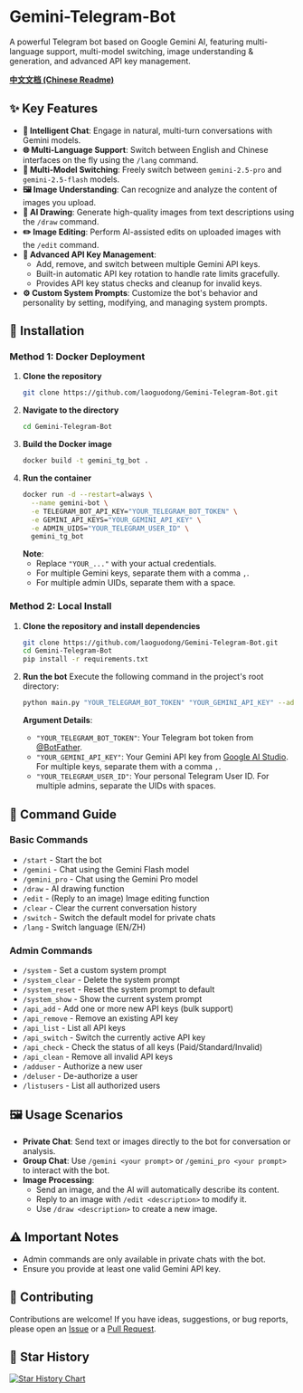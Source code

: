 # Gemini-Telegram-Bot

A powerful Telegram bot based on Google Gemini AI, featuring multi-language support, multi-model switching, image understanding & generation, and advanced API key management.

[**中文文档 (Chinese Readme)**](README.md)

## ✨ Key Features

-   **🤖 Intelligent Chat**: Engage in natural, multi-turn conversations with Gemini models.
-   **🌐 Multi-Language Support**: Switch between English and Chinese interfaces on the fly using the `/lang` command.
-   **🔄 Multi-Model Switching**: Freely switch between `gemini-2.5-pro` and `gemini-2.5-flash` models.
-   **🖼️ Image Understanding**: Can recognize and analyze the content of images you upload.
-   **🎨 AI Drawing**: Generate high-quality images from text descriptions using the `/draw` command.
-   **✏️ Image Editing**: Perform AI-assisted edits on uploaded images with the `/edit` command.
-   **🔑 Advanced API Key Management**:
    -   Add, remove, and switch between multiple Gemini API keys.
    -   Built-in automatic API key rotation to handle rate limits gracefully.
    -   Provides API key status checks and cleanup for invalid keys.
-   **⚙️ Custom System Prompts**: Customize the bot's behavior and personality by setting, modifying, and managing system prompts.

## 🚀 Installation

### Method 1: Docker Deployment

1.  **Clone the repository**
    ```bash
    git clone https://github.com/laoguodong/Gemini-Telegram-Bot.git
    ```
2.  **Navigate to the directory**
    ```bash
    cd Gemini-Telegram-Bot
    ```
3.  **Build the Docker image**
    ```bash
    docker build -t gemini_tg_bot .
    ```
4.  **Run the container**
    ```bash
    docker run -d --restart=always \
      --name gemini-bot \
      -e TELEGRAM_BOT_API_KEY="YOUR_TELEGRAM_BOT_TOKEN" \
      -e GEMINI_API_KEYS="YOUR_GEMINI_API_KEY" \
      -e ADMIN_UIDS="YOUR_TELEGRAM_USER_ID" \
      gemini_tg_bot
    ```
    **Note**:
    -   Replace `"YOUR_..."` with your actual credentials.
    -   For multiple Gemini keys, separate them with a comma `,`.
    -   For multiple admin UIDs, separate them with a space.


### Method 2: Local Install

1.  **Clone the repository and install dependencies**
    ```bash
    git clone https://github.com/laoguodong/Gemini-Telegram-Bot.git
    cd Gemini-Telegram-Bot
    pip install -r requirements.txt
    ```

2.  **Run the bot**
    Execute the following command in the project's root directory:
    ```bash
    python main.py "YOUR_TELEGRAM_BOT_TOKEN" "YOUR_GEMINI_API_KEY" --admin-uid "YOUR_TELEGRAM_USER_ID"
    ```
    **Argument Details**:
    -   `"YOUR_TELEGRAM_BOT_TOKEN"`: Your Telegram bot token from [@BotFather](https://t.me/BotFather).
    -   `"YOUR_GEMINI_API_KEY"`: Your Gemini API key from [Google AI Studio](https://aistudio.google.com/app/apikey). For multiple keys, separate them with a comma `,`.
    -   `"YOUR_TELEGRAM_USER_ID"`: Your personal Telegram User ID. For multiple admins, separate the UIDs with spaces.

## 📖 Command Guide

### Basic Commands

-   `/start` - Start the bot
-   `/gemini` - Chat using the Gemini Flash model
-   `/gemini_pro` - Chat using the Gemini Pro model
-   `/draw` - AI drawing function
-   `/edit` - (Reply to an image) Image editing function
-   `/clear` - Clear the current conversation history
-   `/switch` - Switch the default model for private chats
-   `/lang` - Switch language (EN/ZH)

### Admin Commands

-   `/system` - Set a custom system prompt
-   `/system_clear` - Delete the system prompt
-   `/system_reset` - Reset the system prompt to default
-   `/system_show` - Show the current system prompt
-   `/api_add` - Add one or more new API keys (bulk support)
-   `/api_remove` - Remove an existing API key
-   `/api_list` - List all API keys
-   `/api_switch` - Switch the currently active API key
-   `/api_check` - Check the status of all keys (Paid/Standard/Invalid)
-   `/api_clean` - Remove all invalid API keys
-   `/adduser` - Authorize a new user
-   `/deluser` - De-authorize a user
-   `/listusers` - List all authorized users

## 🖼️ Usage Scenarios

-   **Private Chat**: Send text or images directly to the bot for conversation or analysis.
-   **Group Chat**: Use `/gemini <your prompt>` or `/gemini_pro <your prompt>` to interact with the bot.
-   **Image Processing**:
    -   Send an image, and the AI will automatically describe its content.
    -   Reply to an image with `/edit <description>` to modify it.
    -   Use `/draw <description>` to create a new image.

## ⚠️ Important Notes

-   Admin commands are only available in private chats with the bot.
-   Ensure you provide at least one valid Gemini API key.

## 🤝 Contributing

Contributions are welcome! If you have ideas, suggestions, or bug reports, please open an [Issue](https://github.com/laoguodong/Gemini-Telegram-Bot/issues) or a [Pull Request](https://github.com/laoguodong/Gemini-Telegram-Bot/pulls).

## 🌟 Star History

[![Star History Chart](https://api.star-history.com/svg?repos=laoguodong/Gemini-Telegram-Bot&type=Date)](https://star-history.com/#laoguodong/Gemini-Telegram-Bot&Date)
